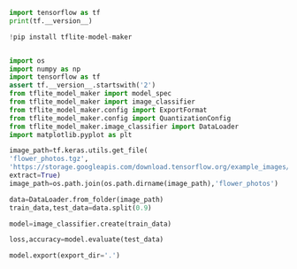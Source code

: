 ```python
import tensorflow as tf
print(tf.__version__)
```


```python
!pip install tflite-model-maker
```


```python

```


```python
import os
import numpy as np
import tensorflow as tf
assert tf.__version__.startswith('2')
from tflite_model_maker import model_spec
from tflite_model_maker import image_classifier
from tflite_model_maker.config import ExportFormat
from tflite_model_maker.config import QuantizationConfig
from tflite_model_maker.image_classifier import DataLoader
import matplotlib.pyplot as plt
```


```python
image_path=tf.keras.utils.get_file(
'flower_photos.tgz',
'https://storage.googleapis.com/download.tensorflow.org/example_images/flower_photos.tgz',
extract=True)
image_path=os.path.join(os.path.dirname(image_path),'flower_photos')
```


```python
data=DataLoader.from_folder(image_path)
train_data,test_data=data.split(0.9)
```


```python
model=image_classifier.create(train_data)
```


```python
loss,accuracy=model.evaluate(test_data)
```


```python
model.export(export_dir='.')
```


```python

```
